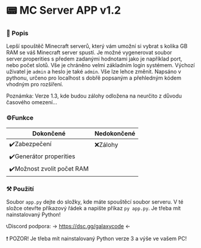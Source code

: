 # 📟 MC Server APP v1.2

### 📄 Popis

Lepší spouštěč Minecraft serverů, který vám umožní si vybrat s kolika GB RAM se váš Minecraft server spustí. Je možné vygenerovat soubor server.properities s předem zadanými hodnotami jako je například port, nebo počet slotů. Vše je chráněno velmi základním login systémem. Výchozí uživatel je `admin` a heslo je také `admin`. Vše lze lehce změnit. Napsáno v pythonu, určeno pro localhost s dobřě popsaným a přehledným kódem vhodným pro rozšíření.

Poznámka: Verze 1.3, kde budou zálohy odložena na neurčito z důvodu časového omezení...

### ⚙️Funkce
                    
Dokončené  | Nedokončené
------------- | -------------
✔️Zabezpečení  | ❌Zálohy
✔️Generátor properities  |  
✔️Možnost zvolit počet RAM  |

### ⚒️ Použití

Soubor `app.py` dejte do složky, kde máte spouštěcí soubor serveru. V té složce otevřte příkazový řádek a napište příkaz `py app.py`. Je třeba mít nainstalovaný Python!

📞Discord podpora: -> https://dsc.gg/galaxycode <-

❗ POZOR! Je třeba mít nainstalovaný Python verze 3 a výše ve vašem PC!
